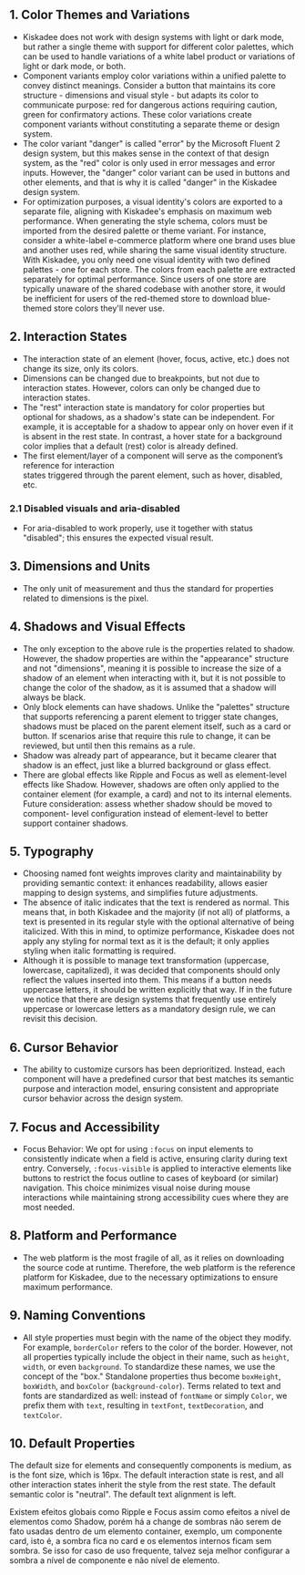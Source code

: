 ## 1. Color Themes and Variations
- Kiskadee does not work with design systems with light or dark mode, but rather a single theme with
  support for different color palettes, which can be used to handle variations of a white label
  product or variations of light or dark mode, or both.
- Component variants employ color variations within a unified palette to convey distinct meanings.
  Consider a button that maintains its core structure - dimensions and visual style - but adapts its
  color to communicate purpose: red for dangerous actions requiring caution, green for confirmatory
  actions. These color variations create component variants without constituting a separate theme or
  design system.
- The color variant "danger" is called "error" by the Microsoft Fluent 2 design system, but this
  makes sense in the context of that design system, as the "red" color is only used in error
  messages and error inputs. However, the "danger" color variant can be used in buttons and other
  elements, and that is why it is called "danger" in the Kiskadee design system.
- For optimization purposes, a visual identity's colors are exported to a separate file, aligning
  with Kiskadee's emphasis on maximum web performance. When generating the style schema, colors must
  be imported from the desired palette or theme variant. For instance, consider a white-label
  e-commerce platform where one brand uses blue and another uses red, while sharing the same visual
  identity structure. With Kiskadee, you only need one visual identity with two defined palettes -
  one for each store. The colors from each palette are extracted separately for optimal performance.
  Since users of one store are typically unaware of the shared codebase with another store, it would
  be inefficient for users of the red-themed store to download blue-themed store colors they'll
  never use.

## 2. Interaction States
- The interaction state of an element (hover, focus, active, etc.) does not change its size, only
  its colors.
- Dimensions can be changed due to breakpoints, but not due to interaction states. However, colors
  can only be changed due to interaction states.
- The "rest" interaction state is mandatory for color properties but optional for shadows, as a
  shadow's state can be independent. For example, it is acceptable for a shadow to appear only on
  hover even if it is absent in the rest state. In contrast, a hover state for a background color
  implies that a default (rest) color is already defined.
- The first element/layer of a component will serve as the component’s reference for interaction  
  states triggered through the parent element, such as hover, disabled, etc.

### 2.1 Disabled visuals and aria-disabled
- For aria-disabled to work properly, use it together with status "disabled"; this ensures the 
  expected visual result.

## 3. Dimensions and Units
- The only unit of measurement and thus the standard for properties related to dimensions is the
  pixel.

## 4. Shadows and Visual Effects
- The only exception to the above rule is the properties related to shadow. However, the shadow
  properties are within the "appearance" structure and not "dimensions", meaning it is possible to
  increase the size of a shadow of an element when interacting with it, but it is not possible to
  change the color of the shadow, as it is assumed that a shadow will always be black.
- Only block elements can have shadows. Unlike the "palettes" structure that supports referencing a
  parent element to trigger state changes, shadows must be placed on the parent element itself, such
  as a card or button. If scenarios arise that require this rule to change, it can be reviewed, but
  until then this remains as a rule.
- Shadow was already part of appearance, but it became clearer that shadow is an effect, just like
  a blurred background or glass effect.
- There are global effects like Ripple and Focus as well as element-level effects like Shadow.
  However, shadows are often only applied to the container element (for example, a card) and not to
  its internal elements. Future consideration: assess whether shadow should be moved to component-
  level configuration instead of element-level to better support container shadows.


## 5. Typography
- Choosing named font weights improves clarity and maintainability by providing semantic context: it
  enhances readability, allows easier mapping to design systems, and simplifies future adjustments.
- The absence of italic indicates that the text is rendered as normal. This means that, in both
  Kiskadee and the majority (if not all) of platforms, a text is presented in its regular style with
  the optional alternative of being italicized. With this in mind, to optimize performance, Kiskadee
  does not apply any styling for normal text as it is the default; it only applies styling when
  italic formatting is required.
- Although it is possible to manage text transformation (uppercase, lowercase, capitalized), it was
  decided that components should only reflect the values inserted into them. This means if a button
  needs uppercase letters, it should be written explicitly that way. If in the future we notice that
  there are design systems that frequently use entirely uppercase or lowercase letters as a
  mandatory design rule, we can revisit this decision.

## 6. Cursor Behavior
- The ability to customize cursors has been deprioritized. Instead, each component will have a
  predefined cursor that best matches its semantic purpose and interaction model, ensuring
  consistent and appropriate cursor behavior across the design system.

## 7. Focus and Accessibility
- Focus Behavior: We opt for using `:focus` on input elements to consistently indicate when a field
  is active, ensuring clarity during text entry. Conversely, `:focus-visible` is applied to
  interactive elements like buttons to restrict the focus outline to cases of keyboard (or similar)
  navigation. This choice minimizes visual noise during mouse interactions while maintaining strong
  accessibility cues where they are most needed.

## 8. Platform and Performance
- The web platform is the most fragile of all, as it relies on downloading the source code at
  runtime. Therefore, the web platform is the reference platform for Kiskadee, due to the necessary
  optimizations to ensure maximum performance.

## 9. Naming Conventions
- All style properties must begin with the name of the object they modify. For example, 
  `borderColor` refers to the color of the border. However, not all properties typically include the 
  object in their name, such as `height`, `width`, or even `background`. To standardize these names,
  we use the concept of the "box." Standalone properties thus become `boxHeight`, `boxWidth`, and
  `boxColor` (`background-color`). Terms related to text and fonts are standardized as well: instead
  of `fontName` or simply `Color`, we prefix them with `text`, resulting in `textFont`, 
  `textDecoration`, and `textColor`.

## 10. Default Properties
The default size for elements and consequently components is medium, as is the font size, which is
16px. The default interaction state is rest, and all other interaction states inherit the style from
the rest state. The default semantic color is "neutral". The default text alignment is left.

Existem efeitos globais como Ripple e Focus assim como efeitos a nível de elementos como Shadow, porém há a change de sombras não serem de fato usadas dentro de um elemento container, exemplo, um componente card, isto é, a sombra fica no card e os elementos internos ficam sem sombra. Se isso for caso de uso frequente, talvez seja melhor configurar a sombra a nível de componente e não nível de elemento.
